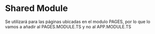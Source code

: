 # Shared Module
Se utilizará para las páginas ubicadas en el modulo PAGES, por lo que lo vamos a añadir al PAGES.MODULE.TS y no al APP.MODULE.TS  

